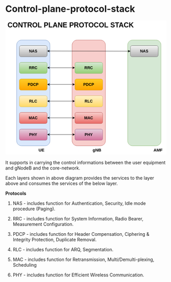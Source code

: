 # Control-plane-protocol-stack

![](/photos/control_plane_protocol_stack.png)

It supports in carrying the control informations between the user equipment and gNodeB and the core-network.

Each layers shown in above diagram provides the services to the layer above and consumes the services of the below layer.

**Protocols**
1. NAS  -  includes function for Authentication, Security, Idle mode procedure (Paging).

2. RRC  - includes function for System Information, Radio Bearer, Measurement Configuration.

3. PDCP - includes function for Header Compensation, Ciphering & Integrity Protection, Duplicate Removal.

4. RLC  - includes function for ARQ, Segmentation.

5. MAC  - includes function for Retransmission, Multi/Demulti-plexing, Scheduling

6. PHY  - includes function for Efficient Wireless Communication.
